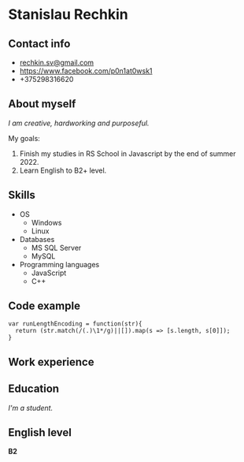 # Stanislau Rechkin

## Contact info

- rechkin.sv@gmail.com
- https://www.facebook.com/p0n1at0wsk1
- +375298316620

## About myself

_I am creative, hardworking and purposeful._

My goals:

1. Finish my studies in RS School in Javascript by the end of summer 2022.
2. Learn English to B2+ level.

## Skills

- OS
  - Windows
  - Linux
- Databases
  - MS SQL Server
  - MySQL
- Programming languages
  - JavaScript
  - C++

## Code example

```
var runLengthEncoding = function(str){
  return (str.match(/(.)\1*/g)||[]).map(s => [s.length, s[0]]);
}
```

## Work experience

## Education

_I'm a student._

## English level

**B2**
